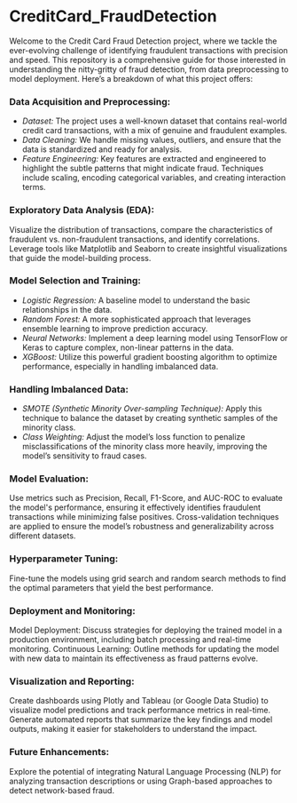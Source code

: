 # CreditCard_FraudDetection

Welcome to the Credit Card Fraud Detection project, where we tackle the ever-evolving challenge of identifying fraudulent transactions with precision and speed. This repository is a comprehensive guide for those interested in understanding the nitty-gritty of fraud detection, from data preprocessing to model deployment. Here’s a breakdown of what this project offers:

### Data Acquisition and Preprocessing:

- *Dataset:* The project uses a well-known dataset that contains real-world credit card transactions, with a mix of genuine and fraudulent examples.
- *Data Cleaning:* We handle missing values, outliers, and ensure that the data is standardized and ready for analysis.
- *Feature Engineering:* Key features are extracted and engineered to highlight the subtle patterns that might indicate fraud. Techniques include scaling, encoding categorical variables, and creating interaction terms.

### Exploratory Data Analysis (EDA):

Visualize the distribution of transactions, compare the characteristics of fraudulent vs. non-fraudulent transactions, and identify correlations.
Leverage tools like Matplotlib and Seaborn to create insightful visualizations that guide the model-building process.

### Model Selection and Training:

- *Logistic Regression:* A baseline model to understand the basic relationships in the data.
- *Random Forest:* A more sophisticated approach that leverages ensemble learning to improve prediction accuracy.
- *Neural Networks:* Implement a deep learning model using TensorFlow or Keras to capture complex, non-linear patterns in the data.
- *XGBoost:* Utilize this powerful gradient boosting algorithm to optimize performance, especially in handling imbalanced data.

### Handling Imbalanced Data:

- *SMOTE (Synthetic Minority Over-sampling Technique):* Apply this technique to balance the dataset by creating synthetic samples of the minority class.
- *Class Weighting:* Adjust the model’s loss function to penalize misclassifications of the minority class more heavily, improving the model’s sensitivity to fraud cases.

### Model Evaluation:

Use metrics such as Precision, Recall, F1-Score, and AUC-ROC to evaluate the model's performance, ensuring it effectively identifies fraudulent transactions while minimizing false positives.
Cross-validation techniques are applied to ensure the model’s robustness and generalizability across different datasets.

### Hyperparameter Tuning:

Fine-tune the models using grid search and random search methods to find the optimal parameters that yield the best performance.

### Deployment and Monitoring:

Model Deployment: Discuss strategies for deploying the trained model in a production environment, including batch processing and real-time monitoring.
Continuous Learning: Outline methods for updating the model with new data to maintain its effectiveness as fraud patterns evolve.

### Visualization and Reporting:

Create dashboards using Plotly and Tableau (or Google Data Studio) to visualize model predictions and track performance metrics in real-time.
Generate automated reports that summarize the key findings and model outputs, making it easier for stakeholders to understand the impact.

### Future Enhancements:

Explore the potential of integrating Natural Language Processing (NLP) for analyzing transaction descriptions or using Graph-based approaches to detect network-based fraud.
